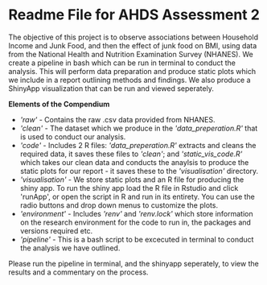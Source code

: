 # Readme File for AHDS Assessment 2

The objective of this project is to observe associations between Household Income and Junk Food, and then the effect of junk food on BMI, using data from the National Health and Nutrition Examination Survey (NHANES). We create a pipeline in bash which can be run in terminal to conduct the analysis. This will perform data preparation and produce static plots which we include in a report outlining methods and findings. We also produce a ShinyApp visualization that can be run and viewed seperately. 

**Elements of the Compendium**
- *'raw'* - Contains the raw .csv data provided from NHANES.
- *'clean'* - The dataset which we produce in the *'data_preperation.R'* that is used to conduct our analysis.
- *'code'* - Includes 2 R files: *'data_preperation.R'* extracts and cleans the required data, it saves these files to *'clean'*; and *'static_vis_code.R'* which takes our clean data and conducts the anaylsis to produce the static plots for our report - it saves these to the *'visualisation'* directory.
- *'visualisation'* - We store static plots and an R file for producing the shiny app. To run the shiny app load the R file in Rstudio and click 'runApp', or open the script in R and run in its entirety. You can use the radio buttons and drop down menus to customize the plots.
- *'environment'* - Includes *'renv'* and *'renv.lock'* which store information on the research environment for the code to run in, the packages and versions required etc.
- *'pipeline'* - This is a bash script to be excecuted in terminal to conduct the analysis  we have outlined.

Please run the pipeline in terminal, and the shinyapp seperately, to view the results and a commentary on the process.